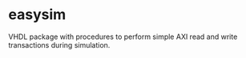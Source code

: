 # easysim
VHDL package with procedures to perform simple AXI read and write transactions during simulation.
